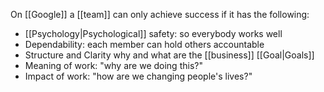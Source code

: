On [[Google]] a [[team]] can only achieve success if it has the following:

- [[Psychology|Psychological]] safety: so everybody works well
- Dependability: each member can hold others accountable
- Structure and Clarity why and what are the [[business]] [[Goal|Goals]]
- Meaning of work: "why are we doing this?"
- Impact of work: "how are we changing people's lives?"
